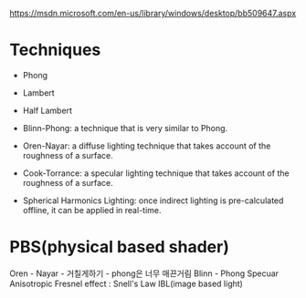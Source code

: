 https://msdn.microsoft.com/en-us/library/windows/desktop/bb509647.aspx

# Techniques
* Phong
* Lambert
* Half Lambert

* Blinn-Phong: a technique that is very similar to Phong.
* Oren-Nayar: a diffuse lighting technique that takes account of the roughness of a surface.
* Cook-Torrance: a specular lighting technique that takes account of the roughness of a surface.
* Spherical Harmonics Lighting: once indirect lighting is pre-calculated offline, it can be applied in real-time.


# PBS(physical based shader)
Oren - Nayar - 거칠게하기 - phong은 너무 매끈거림
Blinn - Phong Specuar
Anisotropic
Fresnel effect : Snell's Law
IBL(image based light)
